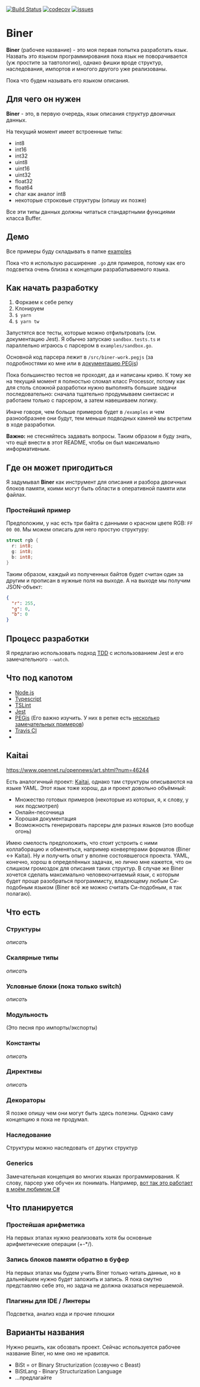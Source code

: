 [![Build Status](https://img.shields.io/travis/com/Serabass/biner?style=for-the-badge)](https://travis-ci.org/Serabass/biner)
[![codecov](https://img.shields.io/codecov/c/github/Serabass/biner?style=for-the-badge)](https://codecov.io/gh/Serabass/biner)
[![issues](https://img.shields.io/bitbucket/issues-raw/Serabass/biner?style=for-the-badge)](https://codecov.io/gh/Serabass/biner/issues)

# Biner

**Biner** (рабочее название) - это моя первая попытка разработать язык.
Назвать это языком программирования пока язык не поворачивается (уж простите за тавтологию), однако фишки вроде структур, наследования, импортов и многого другого уже реализованы.

Пока что будем называть его языком описания.

## Для чего он нужен

**Biner** - это, в первую очередь, язык описания структур двоичных данных.

На текущий момент имеет встроенные типы:

- int8
- int16
- int32
- uint8
- uint16
- uint32
- float32
- float64
- char как аналог int8
- некоторые строковые структуры (опишу их позже)

Все эти типы данных должны читаться стандартными функциями класса Buffer.

## Демо

Все примеры буду складывать в папке [examples](./examples)

Пока что я использую расширение `.go` для примеров, потому как его подсветка очень близка к концепции разрабатываемого языка.

## Как начать разработку

1. Форкаем к себе репку
2. Клонируем
3. `$ yarn`
4. `$ yarn tw`

Запустятся все тесты, которые можно отфильтровать (см. документацию Jest). Я обычно запускаю `sandbox.tests.ts` и параллельно играюсь с парсером в `examples/sandbox.go`. 

Основной код парсера лежит в `/src/biner-work.pegjs` (за подробностями ко мне или в [документацию PEGjs](https://pegjs.org/documentation))

Пока большинство тестов не проходят, да и написаны криво. К тому же на текущий момент я полностью сломал класс Processor, потому как для столь сложной разработки нужно выполнять большие задачи последовательно: сначала тщательно продумываем синтаксис и работаем только с парсером, а затем навешиваем логику.

Иначе говоря, чем больше примеров будет в `/examples` и чем разнообразнее они будут, тем меньше подводных камней мы встретим в ходе разработки.

**Важно:** не стесняйтесь задавать вопросы. Таким образом я буду знать, что ещё внести в этот README, чтобы он был максимально информативным.

## Где он может пригодиться

Я задумывал **Biner** как инструмент для описания и разбора двоичных блоков памяти, коими могут быть области в оперативной памяти или файлах.

### Простейший пример

Предположим, у нас есть три байта с данными о красном цвете RGB: `FF 00 00`. Мы можем описать для него простую структуру:

```go
struct rgb {
  r: int8;
  g: int8;
  b: int8;
}

```

Таким образом, каждый из полученных байтов будет считан один за другим и прописан в нужные поля на выходе. А на выходе мы получим JSON-объект:

```json
{
  "r": 255,
  "g": 0,
  "b": 0
}
```

## Процесс разработки
Я предлагаю использовать подход [TDD](https://ru.wikipedia.org/wiki/%D0%A0%D0%B0%D0%B7%D1%80%D0%B0%D0%B1%D0%BE%D1%82%D0%BA%D0%B0_%D1%87%D0%B5%D1%80%D0%B5%D0%B7_%D1%82%D0%B5%D1%81%D1%82%D0%B8%D1%80%D0%BE%D0%B2%D0%B0%D0%BD%D0%B8%D0%B5) с использованием Jest и его замечательного `--watch`.

## Что под капотом
* [Node.js](https://nodejs.org/)
* [Typescript](https://www.typescriptlang.org/)
* [TSLint](https://palantir.github.io/tslint/)
* [Jest](https://jestjs.io/)
* [PEGjs](https://pegjs.org/) (Его важно изучить. У них в репке есть [несколько замечательных примеров](https://github.com/pegjs/pegjs/tree/master/examples))
* [Travis CI](https://travis-ci.org/)
* 

## Kaitai

https://www.opennet.ru/opennews/art.shtml?num=46244

Есть аналогичный проект: [Kaitai](http://kaitai.io/), однако там структуры описываются на языке YAML. Этот язык тоже хорош, да и проект довольно объёмный:
 * Множество готовых примеров (некоторые из которых, я, к слову, у них подсмотрел)
 * Онлайн-песочница
 * Хорошая документация
 * Возможность генерировать парсеры для разных языков (это вообще огонь)

Имею смелость предположить, что стоит устроить с ними коллаборацию и обменяться, например конвертерами форматов (Biner <-> Kaitai). Ну и получить опыт у вполне состоявшегося проекта. YAML, конечно, хорош в определённых задачах, но лично мне кажется, что он слишком громоздок для описания таких структур. В случае же Biner хочется сделать максимально человекочитаемый язык, с которым будет проще разобраться программисту, владеющему любым Си-подобным языком (Biner всё же можно считать Си-подобным, я так полагаю).

## Что есть

### Структуры

_описать_

### Скалярные типы

_описать_

### Условные блоки (пока только switch)

_описать_

### Модульность

(Это песня про импорты/экспорты)

### Константы

_описать_

### Директивы

_описать_

### Декораторы

Я позже опишу чем они могут быть здесь полезны. Однако саму концепцию я пока не продумал.

### Наследование

Структуры можно наследовать от других структур

### Generics

Замечательная концепция во многих языках программирования. К слову, парсер уже обучен их понимать. Например, [вот так это работает в моём любимом C#](https://metanit.com/sharp/tutorial/3.12.php)

## Что планируется

### Простейшая арифметика

На первых этапах нужно реализовать хотя бы основные арифметические операции (+-*/).

### Запись блоков памяти обратно в буфер

На первых этапах мы будем учить Biner только читать данные, но в дальнейшем нужно будет заложить и запись. Я пока смутно представляю себе это, но задача не должна оказаться нерешаемой.

### Плагины для IDE / Линтеры

Подсветка, анализ кода и прочие плюшки

## Варианты названия

Нужно решить, как обозвать проект. Сейчас используется рабочее название Biner, но мне оно не нравится.

* BiSt = от Binary Structurization (созвучно с Beast)
* BiStLang - Binary Structurization Language
* ...предлагайте
